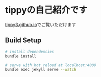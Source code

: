 # tippyの自己紹介です
[tippy3.github.io](https://tippy3.github.io)でご覧いただけます


## Build Setup 
``` bash
# install dependencies
bundle install

# serve with hot reload at localhost:4000
bundle exec jekyll serve --watch

```
